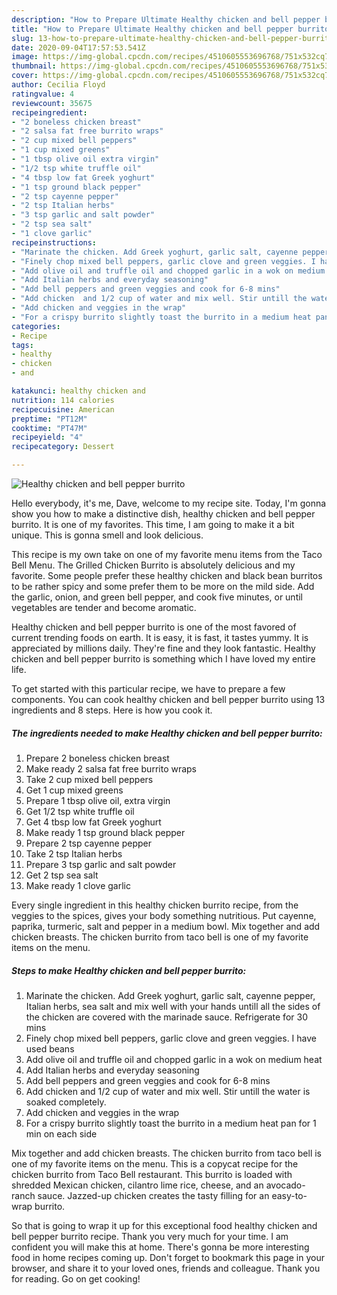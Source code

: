 ```yaml
---
description: "How to Prepare Ultimate Healthy chicken and bell pepper burrito"
title: "How to Prepare Ultimate Healthy chicken and bell pepper burrito"
slug: 13-how-to-prepare-ultimate-healthy-chicken-and-bell-pepper-burrito
date: 2020-09-04T17:57:53.541Z
image: https://img-global.cpcdn.com/recipes/4510605553696768/751x532cq70/healthy-chicken-and-bell-pepper-burrito-recipe-main-photo.jpg
thumbnail: https://img-global.cpcdn.com/recipes/4510605553696768/751x532cq70/healthy-chicken-and-bell-pepper-burrito-recipe-main-photo.jpg
cover: https://img-global.cpcdn.com/recipes/4510605553696768/751x532cq70/healthy-chicken-and-bell-pepper-burrito-recipe-main-photo.jpg
author: Cecilia Floyd
ratingvalue: 4
reviewcount: 35675
recipeingredient:
- "2 boneless chicken breast"
- "2 salsa fat free burrito wraps"
- "2 cup mixed bell peppers"
- "1 cup mixed greens"
- "1 tbsp olive oil extra virgin"
- "1/2 tsp white truffle oil"
- "4 tbsp low fat Greek yoghurt"
- "1 tsp ground black pepper"
- "2 tsp cayenne pepper"
- "2 tsp Italian herbs"
- "3 tsp garlic and salt powder"
- "2 tsp sea salt"
- "1 clove garlic"
recipeinstructions:
- "Marinate the chicken. Add Greek yoghurt, garlic salt, cayenne pepper, Italian herbs, sea salt and mix well with your hands untill all the sides of the chicken are covered with the marinade sauce. Refrigerate for 30 mins"
- "Finely chop mixed bell peppers, garlic clove and green veggies. I have used beans"
- "Add olive oil and truffle oil and chopped garlic in a wok on medium heat"
- "Add Italian herbs and everyday seasoning"
- "Add bell peppers and green veggies and cook for 6-8 mins"
- "Add chicken  and 1/2 cup of water and mix well. Stir untill the water is soaked completely."
- "Add chicken and veggies in the wrap"
- "For a crispy burrito slightly toast the burrito in a medium heat pan for 1 min on each side"
categories:
- Recipe
tags:
- healthy
- chicken
- and

katakunci: healthy chicken and 
nutrition: 114 calories
recipecuisine: American
preptime: "PT12M"
cooktime: "PT47M"
recipeyield: "4"
recipecategory: Dessert

---
```



![Healthy chicken and bell pepper burrito](https://img-global.cpcdn.com/recipes/4510605553696768/751x532cq70/healthy-chicken-and-bell-pepper-burrito-recipe-main-photo.jpg)

Hello everybody, it's me, Dave, welcome to my recipe site. Today, I'm gonna show you how to make a distinctive dish, healthy chicken and bell pepper burrito. It is one of my favorites. This time, I am going to make it a bit unique. This is gonna smell and look delicious.

This recipe is my own take on one of my favorite menu items from the Taco Bell Menu. The Grilled Chicken Burrito is absolutely delicious and my favorite. Some people prefer these healthy chicken and black bean burritos to be rather spicy and some prefer them to be more on the mild side. Add the garlic, onion, and green bell pepper, and cook five minutes, or until vegetables are tender and become aromatic.

Healthy chicken and bell pepper burrito is one of the most favored of current trending foods on earth. It is easy, it is fast, it tastes yummy. It is appreciated by millions daily. They're fine and they look fantastic. Healthy chicken and bell pepper burrito is something which I have loved my entire life.


To get started with this particular recipe, we have to prepare a few components. You can cook healthy chicken and bell pepper burrito using 13 ingredients and 8 steps. Here is how you cook it.

<!--inarticleads1-->

##### The ingredients needed to make Healthy chicken and bell pepper burrito:

1. Prepare 2 boneless chicken breast
1. Make ready 2 salsa fat free burrito wraps
1. Take 2 cup mixed bell peppers
1. Get 1 cup mixed greens
1. Prepare 1 tbsp olive oil, extra virgin
1. Get 1/2 tsp white truffle oil
1. Get 4 tbsp low fat Greek yoghurt
1. Make ready 1 tsp ground black pepper
1. Prepare 2 tsp cayenne pepper
1. Take 2 tsp Italian herbs
1. Prepare 3 tsp garlic and salt powder
1. Get 2 tsp sea salt
1. Make ready 1 clove garlic


Every single ingredient in this healthy chicken burrito recipe, from the veggies to the spices, gives your body something nutritious. Put cayenne, paprika, turmeric, salt and pepper in a medium bowl. Mix together and add chicken breasts. The chicken burrito from taco bell is one of my favorite items on the menu. 

<!--inarticleads2-->

##### Steps to make Healthy chicken and bell pepper burrito:

1. Marinate the chicken. Add Greek yoghurt, garlic salt, cayenne pepper, Italian herbs, sea salt and mix well with your hands untill all the sides of the chicken are covered with the marinade sauce. Refrigerate for 30 mins
1. Finely chop mixed bell peppers, garlic clove and green veggies. I have used beans
1. Add olive oil and truffle oil and chopped garlic in a wok on medium heat
1. Add Italian herbs and everyday seasoning
1. Add bell peppers and green veggies and cook for 6-8 mins
1. Add chicken  and 1/2 cup of water and mix well. Stir untill the water is soaked completely.
1. Add chicken and veggies in the wrap
1. For a crispy burrito slightly toast the burrito in a medium heat pan for 1 min on each side


Mix together and add chicken breasts. The chicken burrito from taco bell is one of my favorite items on the menu. This is a copycat recipe for the chicken burrito from Taco Bell restaurant. This burrito is loaded with shredded Mexican chicken, cilantro lime rice, cheese, and an avocado-ranch sauce. Jazzed-up chicken creates the tasty filling for an easy-to-wrap burrito. 

So that is going to wrap it up for this exceptional food healthy chicken and bell pepper burrito recipe. Thank you very much for your time. I am confident you will make this at home. There's gonna be more interesting food in home recipes coming up. Don't forget to bookmark this page in your browser, and share it to your loved ones, friends and colleague. Thank you for reading. Go on get cooking!
